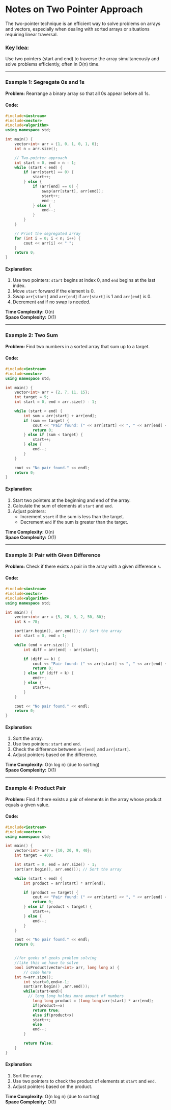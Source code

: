 # Notes on Two Pointer Approach

The two-pointer technique is an efficient way to solve problems on arrays and vectors, especially when dealing with sorted arrays or situations requiring linear traversal.

### Key Idea:

Use two pointers (start and end) to traverse the array simultaneously and solve problems efficiently, often in O(n) time.

---

### Example 1: Segregate 0s and 1s

**Problem:** Rearrange a binary array so that all 0s appear before all 1s.

#### Code:

```cpp
#include<iostream>
#include<vector>
#include<algorithm>
using namespace std;

int main() {
    vector<int> arr = {1, 0, 1, 0, 1, 0};
    int n = arr.size();

    // Two-pointer approach
    int start = 0, end = n - 1;
    while (start < end) {
        if (arr[start] == 0) {
            start++;
        } else {
            if (arr[end] == 0) {
                swap(arr[start], arr[end]);
                start++;
                end--;
            } else {
                end--;
            }
        }
    }

    // Print the segregated array
    for (int i = 0; i < n; i++) {
        cout << arr[i] << " ";
    }
    return 0;
}
```

#### Explanation:

1. Use two pointers: `start` begins at index 0, and `end` begins at the last index.
2. Move `start` forward if the element is 0.
3. Swap `arr[start]` and `arr[end]` if `arr[start]` is 1 and `arr[end]` is 0.
4. Decrement `end` if no swap is needed.

**Time Complexity:** O(n)  
**Space Complexity:** O(1)

---

### Example 2: Two Sum

**Problem:** Find two numbers in a sorted array that sum up to a target.

#### Code:

```cpp
#include<iostream>
#include<vector>
using namespace std;

int main() {
    vector<int> arr = {2, 7, 11, 15};
    int target = 9;
    int start = 0, end = arr.size() - 1;

    while (start < end) {
        int sum = arr[start] + arr[end];
        if (sum == target) {
            cout << "Pair found: (" << arr[start] << ", " << arr[end] << ")" << endl;
            return 0;
        } else if (sum < target) {
            start++;
        } else {
            end--;
        }
    }

    cout << "No pair found." << endl;
    return 0;
}
```

#### Explanation:

1. Start two pointers at the beginning and end of the array.
2. Calculate the sum of elements at `start` and `end`.
3. Adjust pointers:
   - Increment `start` if the sum is less than the target.
   - Decrement `end` if the sum is greater than the target.

**Time Complexity:** O(n)  
**Space Complexity:** O(1)

---

### Example 3: Pair with Given Difference

**Problem:** Check if there exists a pair in the array with a given difference `k`.

#### Code:

```cpp
#include<iostream>
#include<vector>
#include<algorithm>
using namespace std;

int main() {
    vector<int> arr = {5, 20, 3, 2, 50, 80};
    int k = 78;

    sort(arr.begin(), arr.end()); // Sort the array
    int start = 0, end = 1;

    while (end < arr.size()) {
        int diff = arr[end] - arr[start];

        if (diff == k) {
            cout << "Pair found: (" << arr[start] << ", " << arr[end] << ")" << endl;
            return 0;
        } else if (diff < k) {
            end++;
        } else {
            start++;
        }
    }

    cout << "No pair found." << endl;
    return 0;
}
```

#### Explanation:

1. Sort the array.
2. Use two pointers: `start` and `end`.
3. Check the difference between `arr[end]` and `arr[start]`.
4. Adjust pointers based on the difference.

**Time Complexity:** O(n log n) (due to sorting)  
**Space Complexity:** O(1)

---

### Example 4: Product Pair

**Problem:** Find if there exists a pair of elements in the array whose product equals a given value.

#### Code:

```cpp
#include<iostream>
#include<vector>
using namespace std;

int main() {
    vector<int> arr = {10, 20, 9, 40};
    int target = 400;

    int start = 0, end = arr.size() - 1;
    sort(arr.begin(), arr.end()); // Sort the array

    while (start < end) {
        int product = arr[start] * arr[end];

        if (product == target) {
            cout << "Pair found: (" << arr[start] << ", " << arr[end] << ")" << endl;
            return 0;
        } else if (product < target) {
            start++;
        } else {
            end--;
        }
    }

    cout << "No pair found." << endl;
    return 0;


    //for geeks of geeks problem solving
    //like this we have to solve 
    bool isProduct(vector<int> arr, long long x) {
        // code here
    int n=arr.size();
        int start=0,end=n-1;
        sort(arr.begin() ,arr.end());
        while(start<end){
          // long long holdes more amount of numbers
            long long product = (long long)arr[start] * arr[end];
            if(product==x)
            return true;
            else if(product<x)
            start++;
            else
            end--;
        }

        return false;
    }
}
```

#### Explanation:

1. Sort the array.
2. Use two pointers to check the product of elements at `start` and `end`.
3. Adjust pointers based on the product.

**Time Complexity:** O(n log n) (due to sorting)  
**Space Complexity:** O(1)
